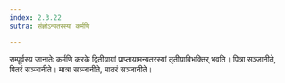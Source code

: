 ```yaml
---
index: 2.3.22
sutra: संज्ञोऽन्यतरस्यां कर्मणि

---
```

सम्पूर्वस्य जानातेः कर्मणि करके द्वितीयायां प्राप्तायामन्यतरस्यां तृतीयाविभक्तिर् भवति। पित्रा सञ्जानीते, पितरं सञ्जानीते। मात्रा सञ्जानीते, मातरं सञ्जानीते।